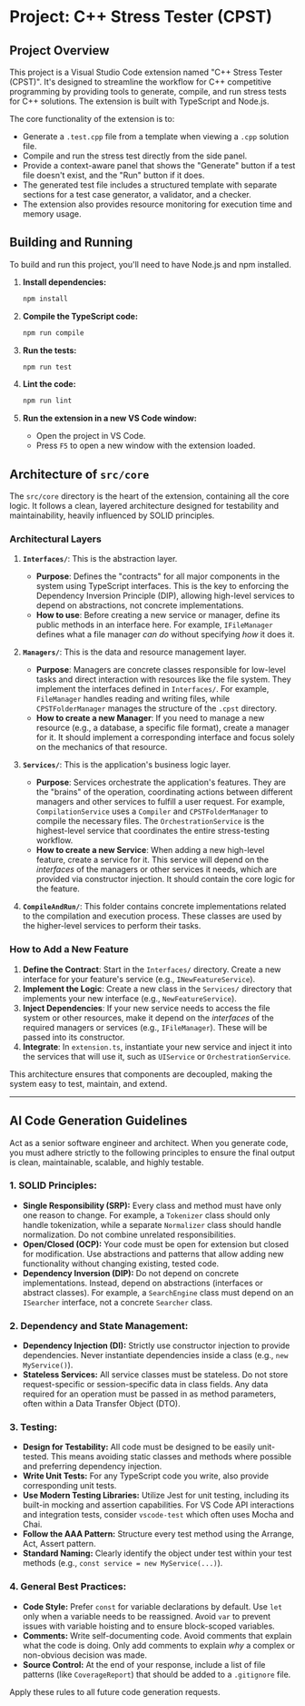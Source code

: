 # Project: C++ Stress Tester (CPST)

## Project Overview

This project is a Visual Studio Code extension named "C++ Stress Tester (CPST)". It's designed to streamline the workflow for C++ competitive programming by providing tools to generate, compile, and run stress tests for C++ solutions. The extension is built with TypeScript and Node.js.

The core functionality of the extension is to:
-   Generate a `.test.cpp` file from a template when viewing a `.cpp` solution file.
-   Compile and run the stress test directly from the side panel.
-   Provide a context-aware panel that shows the "Generate" button if a test file doesn't exist, and the "Run" button if it does.
-   The generated test file includes a structured template with separate sections for a test case generator, a validator, and a checker.
-   The extension also provides resource monitoring for execution time and memory usage.

## Building and Running

To build and run this project, you'll need to have Node.js and npm installed.

1.  **Install dependencies:**
    ```bash
    npm install
    ```

2.  **Compile the TypeScript code:**
    ```bash
    npm run compile
    ```

3.  **Run the tests:**
    ```bash
    npm run test
    ```

4.  **Lint the code:**
    ```bash
    npm run lint
    ```

5.  **Run the extension in a new VS Code window:**
    -   Open the project in VS Code.
    -   Press `F5` to open a new window with the extension loaded.

## Architecture of `src/core`

The `src/core` directory is the heart of the extension, containing all the core logic. It follows a clean, layered architecture designed for testability and maintainability, heavily influenced by SOLID principles.

### Architectural Layers

1.  **`Interfaces/`**: This is the abstraction layer.
    *   **Purpose**: Defines the "contracts" for all major components in the system using TypeScript interfaces. This is the key to enforcing the Dependency Inversion Principle (DIP), allowing high-level services to depend on abstractions, not concrete implementations.
    *   **How to use**: Before creating a new service or manager, define its public methods in an interface here. For example, `IFileManager` defines what a file manager *can do* without specifying *how* it does it.

2.  **`Managers/`**: This is the data and resource management layer.
    *   **Purpose**: Managers are concrete classes responsible for low-level tasks and direct interaction with resources like the file system. They implement the interfaces defined in `Interfaces/`. For example, `FileManager` handles reading and writing files, while `CPSTFolderManager` manages the structure of the `.cpst` directory.
    *   **How to create a new Manager**: If you need to manage a new resource (e.g., a database, a specific file format), create a manager for it. It should implement a corresponding interface and focus solely on the mechanics of that resource.

3.  **`Services/`**: This is the application's business logic layer.
    *   **Purpose**: Services orchestrate the application's features. They are the "brains" of the operation, coordinating actions between different managers and other services to fulfill a user request. For example, `CompilationService` uses a `Compiler` and `CPSTFolderManager` to compile the necessary files. The `OrchestrationService` is the highest-level service that coordinates the entire stress-testing workflow.
    *   **How to create a new Service**: When adding a new high-level feature, create a service for it. This service will depend on the *interfaces* of the managers or other services it needs, which are provided via constructor injection. It should contain the core logic for the feature.

4.  **`CompileAndRun/`**: This folder contains concrete implementations related to the compilation and execution process. These classes are used by the higher-level services to perform their tasks.

### How to Add a New Feature

1.  **Define the Contract**: Start in the `Interfaces/` directory. Create a new interface for your feature's service (e.g., `INewFeatureService`).
2.  **Implement the Logic**: Create a new class in the `Services/` directory that implements your new interface (e.g., `NewFeatureService`).
3.  **Inject Dependencies**: If your new service needs to access the file system or other resources, make it depend on the *interfaces* of the required managers or services (e.g., `IFileManager`). These will be passed into its constructor.
4.  **Integrate**: In `extension.ts`, instantiate your new service and inject it into the services that will use it, such as `UIService` or `OrchestrationService`.

This architecture ensures that components are decoupled, making the system easy to test, maintain, and extend.

---

## AI Code Generation Guidelines

Act as a senior software engineer and architect. When you generate code, you must adhere strictly to the following principles to ensure the final output is clean, maintainable, scalable, and highly testable.

### 1. SOLID Principles:

*   **Single Responsibility (SRP):** Every class and method must have only one reason to change. For example, a `Tokenizer` class should only handle tokenization, while a separate `Normalizer` class should handle normalization. Do not combine unrelated responsibilities.
*   **Open/Closed (OCP):** Your code must be open for extension but closed for modification. Use abstractions and patterns that allow adding new functionality without changing existing, tested code.
*   **Dependency Inversion (DIP):** Do not depend on concrete implementations. Instead, depend on abstractions (interfaces or abstract classes). For example, a `SearchEngine` class must depend on an `ISearcher` interface, not a concrete `Searcher` class.

### 2. Dependency and State Management:

*   **Dependency Injection (DI):** Strictly use constructor injection to provide dependencies. Never instantiate dependencies inside a class (e.g., `new MyService()`).
*   **Stateless Services:** All service classes must be stateless. Do not store request-specific or session-specific data in class fields. Any data required for an operation must be passed in as method parameters, often within a Data Transfer Object (DTO).

### 3. Testing:

*   **Design for Testability:** All code must be designed to be easily unit-tested. This means avoiding static classes and methods where possible and preferring dependency injection.
*   **Write Unit Tests:** For any TypeScript code you write, also provide corresponding unit tests.
*   **Use Modern Testing Libraries:** Utilize Jest for unit testing, including its built-in mocking and assertion capabilities. For VS Code API interactions and integration tests, consider `vscode-test` which often uses Mocha and Chai.
*   **Follow the AAA Pattern:** Structure every test method using the Arrange, Act, Assert pattern.
*   **Standard Naming:** Clearly identify the object under test within your test methods (e.g., `const service = new MyService(...)`).

### 4. General Best Practices:

*   **Code Style:** Prefer `const` for variable declarations by default. Use `let` only when a variable needs to be reassigned. Avoid `var` to prevent issues with variable hoisting and to ensure block-scoped variables.
*   **Comments:** Write self-documenting code. Avoid comments that explain what the code is doing. Only add comments to explain *why* a complex or non-obvious decision was made.
*   **Source Control:** At the end of your response, include a list of file patterns (like `CoverageReport`) that should be added to a `.gitignore` file.

Apply these rules to all future code generation requests.
